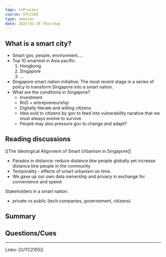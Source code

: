 ```yaml
---
tags: toProcess
course: UTC2105
type: seminar
date: 2023-01-26 Thursday
---
```


## What is a smart city?

- Smart gov, people, environment....
- Top 10 smartest in Asia pacific:
	1. Hongkong
	2. Singapore
	3. ...
- Singapore smart nation initiative: The most recent stage in a series of policy to transform Singapore into a smart nation.
- What are the conditions in Singapore?
	- Investment
	- RnD + entrepreneurship
	- Digitally literate and willing citizens
	- Idea sold to citizens by gov to feed into vulnerability narative that we must always evolve to survive.
	- People may also pressure gov to change and adapt?

## Reading discussions

[[The Ideological Alignment of Smart Urbanism in Singapore]]

- Paradox in distance: reduce distance btw people globally yet increase distance btw people in the community
- Temporality - effects of smart urbanism on time.
- We gave up our own data ownership and privacy in exchange for convenience and speed.

Stakeholders in a smart nation:
- private vs public (tech companies, governement, citizens)

## Summary

## Questions/Cues

---
Links: [[UTC2105]]
